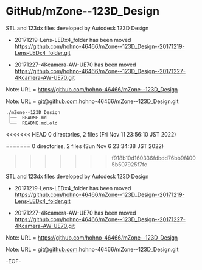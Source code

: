 # GitHub/mZone--123D_Design

STL and 123dx files developed by Autodesk 123D Design

* 20171219-Lens-LEDx4_folder has been moved 
  https://github.com/hohno-46466/mZone--123D_Design--20171219-Lens-LEDx4_folder.git

* 20171227-4Kcamera-AW-UE70 has been moved
  https://github.com/hohno-46466/mZone--123D_Design--20171227-4Kcamera-AW-UE70.git

Note: URL = https://github.com/hohno-46466/mZone--123D_Design

Note: URL = git@github.com:hohno-46466/mZone--123D_Design.git

    ./mZone--123D_Design
     ├──  README.md
     └──  README.md.old
     
<<<<<<< HEAD
     0 directories, 2 files (Fri Nov 11 23:56:10 JST 2022)

=======
     0 directories, 2 files (Sun Nov  6 23:34:38 JST 2022)
>>>>>>> f918b10d160336fdbdd76bb9f4005b507925f7fc

STL and 123dx files developed by Autodesk 123D Design

* 20171219-Lens-LEDx4_folder has been moved 
  https://github.com/hohno-46466/mZone--123D_Design--20171219-Lens-LEDx4_folder.git

* 20171227-4Kcamera-AW-UE70 has been moved
  https://github.com/hohno-46466/mZone--123D_Design--20171227-4Kcamera-AW-UE70.git

Note: URL = https://github.com/hohno-46466/mZone--123D_Design

Note: URL = git@github.com:hohno-46466/mZone--123D_Design.git

-EOF-
